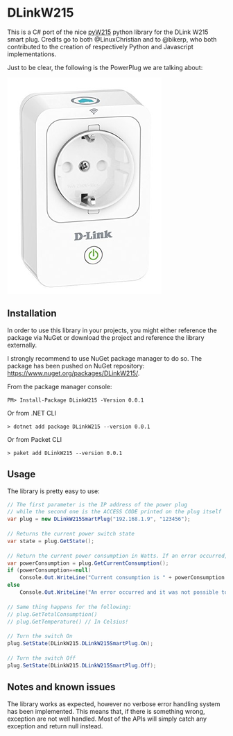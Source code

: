 ﻿# DLinkW215
This is a C# port of the nice [pyW215](https://github.com/LinuxChristian/pyW215) 
python library for the DLink W215 smart plug. Credits go to both @LinuxChristian and 
to @bikerp, who both contributed to the creation of respectively Python and Javascript
implementations.

Just to be clear, the following is the PowerPlug we are talking about:

![DLink W215 power plug image](https://github.com/albertogeniola/DLinkW215/blob/master/41G5fawxPoL.jpg)

## Installation
In order to use this library in your projects, you might either reference the package via NuGet or download the project and reference the library externally. 

I strongly recommend to use NuGet package manager to do so. The package has been pushed on NuGet repository: https://www.nuget.org/packages/DLinkW215/.

From the package manager console:

    PM> Install-Package DLinkW215 -Version 0.0.1

Or from .NET CLI

    > dotnet add package DLinkW215 --version 0.0.1

Or from Packet CLI

    > paket add DLinkW215 --version 0.0.1

## Usage
The library is pretty easy to use:
    
```cs
// The first parameter is the IP address of the power plug
// while the second one is the ACCESS CODE printed on the plug itself
var plug = new DLinkW215SmartPlug("192.168.1.9", "123456");

// Returns the current power switch state    
var state = plug.GetState(); 

// Return the current power consumption in Watts. If an error occurred, null is returned.
var powerConsumption = plug.GetCurrentConsumption();
if (powerConsumption==null)
    Console.Out.WriteLine("Current consumption is " + powerConsumption + " Watts");
else
    Console.Out.WriteLine("An error occurred and it was not possible to read the power consumtpion from the device");

// Same thing happens for the following:
// plug.GetTotalConsumption()
// plug.GetTemperature() // In Celsius!

// Turn the switch On
plug.SetState(DLinkW215.DLinkW215SmartPlug.On);

// Turn the switch Off
plug.SetState(DLinkW215.DLinkW215SmartPlug.Off);
```
    

## Notes and known issues
The library works as expected, however no verbose error handling system has been implemented. This means that, if there is something wrong, exception are not well handled. Most of the APIs will simply catch any exception and return null instead. 
